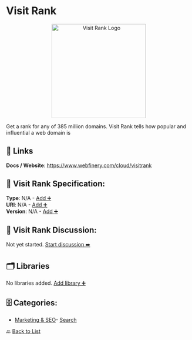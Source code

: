 # Visit Rank
<p align="center">
    <img width="256" src="https://raw.githubusercontent.com/apis-list/apis-list/main/apis/visit-rank/logo_256x256.png" alt="Visit Rank Logo"/>
</p>
Get a rank for any of 385 million domains. Visit Rank tells how popular and influential a web domain is

##  🔗 Links
**Docs / Website**: https://www.webfinery.com/cloud/visitrank

## 🧬 Visit Rank Specification:
**Type**: N/A - [Add ➕](https://github.com/apis-list/apis-list/edit/main/apis.yaml#L21493)  
**URI**: N/A - [Add ➕](https://github.com/apis-list/apis-list/edit/main/apis.yaml#L21493)  
**Version**: N/A - [Add ➕](https://github.com/apis-list/apis-list/edit/main/apis.yaml#L21493)

## 💬 Visit Rank Discussion:
Not yet started. [Start discussion ➡️](https://github.com/apis-list/apis-list/discussions/new)

## 🗂️ Libraries

No libraries added. [Add library ➕](https://github.com/apis-list/apis-list/edit/main/apis.yaml#L21493)    


## 🗄️ Categories:
- [Marketing & SEO](https://github.com/apis-list/apis-list#marketing--seo-)- [Search](https://github.com/apis-list/apis-list#search-)

🔙  [Back to List](https://github.com/apis-list/apis-list)
